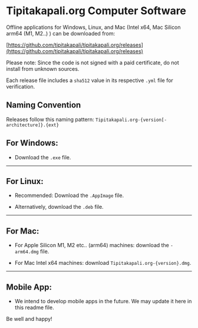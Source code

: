 # Tipitakapali.org Computer Software

Offline applications for Windows, Linux, and Mac (Intel x64, Mac Silicon arm64 (M1, M2..) ) can be downloaded from:

[https://github.com/tipitakapali/tipitakapali.org/releases](https://github.com/tipitakapali/tipitakapali.org/releases)

Please note: Since the code is not signed with a paid certificate, do not install from unknown sources.

Each release file includes a `sha512` value in its respective `.yml` file for verification.

## Naming Convention

Releases follow this naming pattern: `Tipitakapali.org-{version[-architecture]}.{ext}`

## For Windows:

- Download the `.exe` file.

---

## For Linux:

- Recommended: Download the `.AppImage` file.

- Alternatively, download the `.deb` file.

---

## For Mac:


- For Apple Silicon M1, M2 etc.. (arm64) machines: download the `-arm64.dmg` file.

- For Mac Intel x64 machines: download `Tipitakapali.org-{version}.dmg`.



---

## Mobile App:

- We intend to develop mobile apps in the future. We may update it here in this readme file.


Be well and happy!